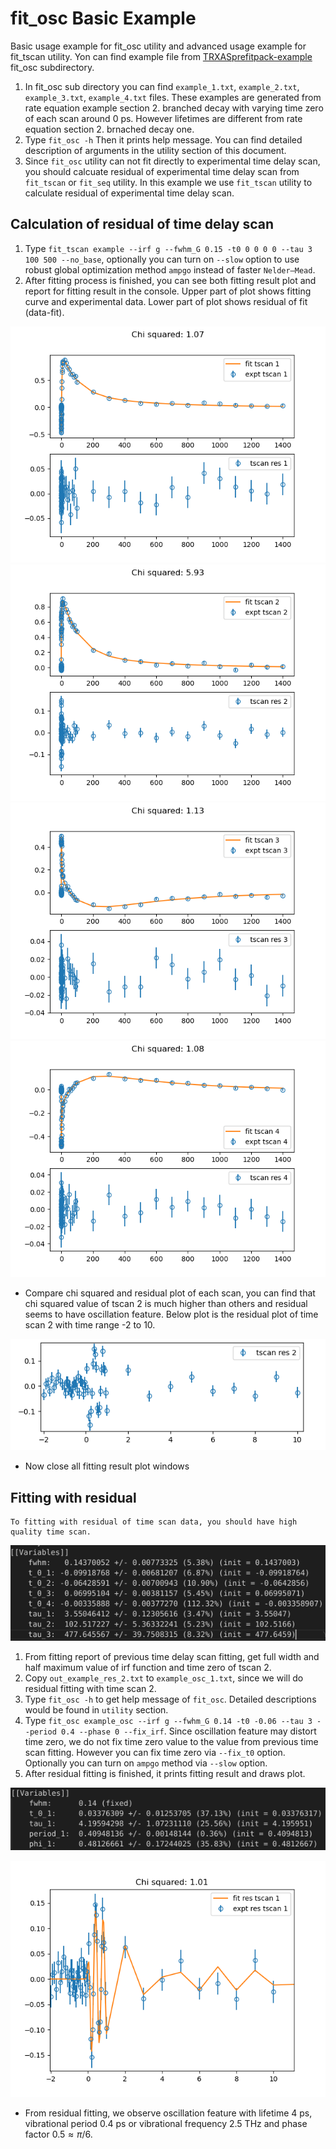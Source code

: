 # fit_osc Basic Example

Basic usage example for fit_osc utility and advanced usage example for fit_tscan utility.
Yon can find example file from [TRXASprefitpack-example](https://github.com/pistack/TRXASprefitpack-example/tree/v0.5.1) fit_osc subdirectory.

1. In fit_osc sub directory you can find ``example_1.txt``, ``example_2.txt``, ``example_3.txt``, ``example_4.txt`` files.
These examples are generated from rate equation example section 2. branched decay with varying time zero of each scan around 0 ps. However lifetimes are different from rate equation section 2. brnached decay one.
2. Type ``fit_osc -h`` Then it prints help message. You can find detailed description of arguments in the utility section of this document.
3. Since ``fit_osc`` utility can not fit directly to experimental time delay scan, you should calcuate residual of experimental time delay scan from ``fit_tscan`` or ``fit_seq`` utility. In this example we use ``fit_tscan`` utility to calculate residual of experimental time delay scan.

## Calculation of residual of time delay scan 

1. Type ``fit_tscan example --irf g --fwhm_G 0.15 -t0 0 0 0 0 --tau 3 100 500 --no_base``, optionally you can turn on ``--slow`` option to use robust global optimization method ``ampgo`` instead of faster ``Nelder–Mead``.
2. After fitting process is finished, you can see both fitting result plot and report for fitting result in the console. Upper part of plot shows fitting curve and experimental data. Lower part of plot shows residual of fit (data-fit).

![png](fit_osc_example_file/example_osc_fit_1.png) ![png](fit_osc_example_file/example_osc_fit_2.png)
![png](fit_osc_example_file/example_osc_fit_3.png) ![png](fit_osc_example_file/example_osc_fit_4.png)

* Compare chi squared and residual plot of each scan, you can find that chi squared value of tscan 2 is much higher than others and residual seems to have oscillation feature. Below plot is the residual plot of time scan 2 with time range -2 to 10.

![png](fit_osc_example_file/example_res_2.png)

* Now close all fitting result plot windows 

## Fitting with residual 

```{Note}
To fitting with residual of time scan data, you should have high quality time scan.
```

![png](fit_osc_example_file/example_osc_fit_report.png)

1. From fitting report of previous time delay scan fitting, get full width and half maximum value of irf function and time zero of tscan 2.
2. Copy ``out_example_res_2.txt`` to ``example_osc_1.txt``, since we will do residual fitting with time scan 2.
3. Type ``fit_osc -h`` to get help message of ``fit_osc``. Detailed descriptions would be found in ``utility`` section.
4. Type ``fit_osc example_osc --irf g --fwhm_G 0.14 -t0 -0.06 --tau 3 --period 0.4 --phase 0 --fix_irf``. Since oscillation feature may distort time zero, we do not fix time zero value to the value from previous time scan fitting. However you can fix time zero via ``--fix_t0`` option. Optionally you can turn on ``ampgo`` method via ``--slow`` option.
5. After residual fitting is finished, it prints fitting result and draws plot.

![png](fit_osc_example_file/example_res_fit_2_report.png)

![png](fit_osc_example_file/example_res_fit_2.png)

* From residual fitting, we observe oscillation feature with lifetime 4 ps, vibrational period 0.4 ps or vibrational frequency 2.5 THz and phase factor $0.5 \approx \pi/6$.